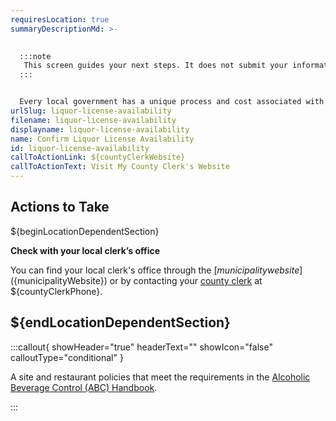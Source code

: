 ```yaml
---
requiresLocation: true
summaryDescriptionMd: >-
  

  :::note 
   This screen guides your next steps. It does not submit your information for registration purposes.
  :::


  Every local government has a unique process and cost associated with obtaining a liquor license. Contact your local clerk's office to verify the cost and availability of a liquor license in your area.
urlSlug: liquor-license-availability
filename: liquor-license-availability
displayname: liquor-license-availability
name: Confirm Liquor License Availability
id: liquor-license-availability
callToActionLink: ${countyClerkWebsite}
callToActionText: Visit My County Clerk's Website
---
```

## Actions to Take

${beginLocationDependentSection}

**Check with your local clerk’s office**

You can find your local clerk's office through the [${municipality} website](${municipalityWebsite}) or by contacting your [county clerk](${countyClerkWebsite}) at ${countyClerkPhone}.

## ${endLocationDependentSection}

:::callout{ showHeader="true" headerText="" showIcon="false" calloutType="conditional" }

A site and restaurant policies that meet the requirements in the [Alcoholic Beverage Control (ABC) Handbook](https://www.nj.gov/oag/abc/downloads/abchandbook02.pdf).

:::